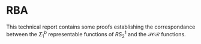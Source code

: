 # RBA

This technical report contains some proofs establishing the correspondance between the $\Sigma^b_1$ representable functions of $RS^1_2$ and the $\mathcal{POR}$ functions.
